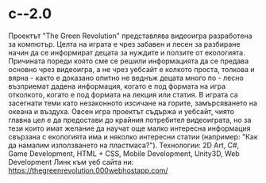 # c--2.0
Проектът "The Green Revolution" представлява видеоигра разработена за компютър. Целта на играта е чрез забавен и лесен за разбиране начин да се информират децата за нуждите и ползите от екологията. Причината пореди която сме се решили информацията да се предава основно чрез видеоигра, а не чрез уебсайт е колкото проста, толкова и вярна - както е доказано опитно не веднъж децата много по - лесно възприемат дадена информация, когато е под формата на игра отколкото, когато е под формата на лекция или статия. В играта са засегнати теми като незаконното изсичане на горите, замърсяването на океана и въздуха. Овсен игра проектът съдържа и уебсайт, чиято главна цел е да предостави до крайния потребител видеоиграта, но за тези които имат желание да научат още малко интересна информация свързана с екологията има и няколко интересни статии (например: "Как да намалим използването на пластмаса?").
Технологии: 2D Art, C#, Game Development, HTML + CSS, Mobile Development, Unity3D, Web Development
Линк към уеб сайта ни: https://thegreenrevolution.000webhostapp.com/
